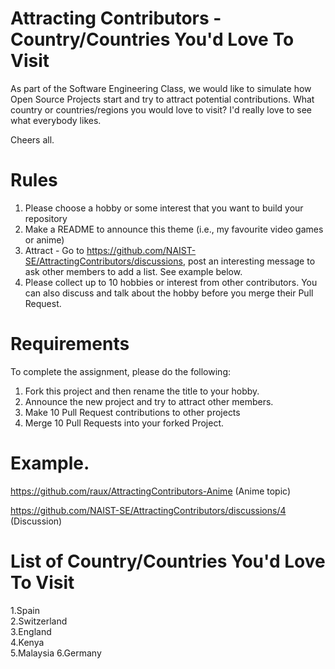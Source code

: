 # Attracting Contributors - Country/Countries You'd Love To Visit
As part of the Software Engineering Class, we would like to simulate how Open Source Projects start and try to attract potential contributions.
What country or countries/regions you would love to visit? I'd really love to see what everybody likes.

Cheers all.

# Rules

1. Please choose a hobby or some interest that you want to build your repository
2. Make a README to announce this theme (i.e., my favourite video games or anime)
3. Attract - Go to https://github.com/NAIST-SE/AttractingContributors/discussions, post an interesting message to ask other members to add a list. See example below.
4. Please collect up to 10 hobbies or interest from other contributors. You can also discuss and talk about the hobby before you merge their Pull Request.

# Requirements
To complete the assignment, please do the following:
1. Fork this project and then rename the title to your hobby. 
2. Announce the new project and try to attract other members.
3. Make 10 Pull Request contributions to other projects
4. Merge 10 Pull Requests into your forked Project.

# Example. 
https://github.com/raux/AttractingContributors-Anime (Anime topic)

https://github.com/NAIST-SE/AttractingContributors/discussions/4 (Discussion)

# List of Country/Countries You'd Love To Visit
1.Spain</br>
2.Switzerland</br>
3.England</br>
4.Kenya  
5.Malaysia
6.Germany
